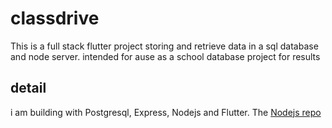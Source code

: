 # classdrive

This is a full stack flutter project storing and retrieve data in a sql database and node server. intended for ause as a school database project for results

## detail

i am building with Postgresql, Express, Nodejs and Flutter. The [Nodejs repo](https://github.com/viktorvoltz/class_db) 

